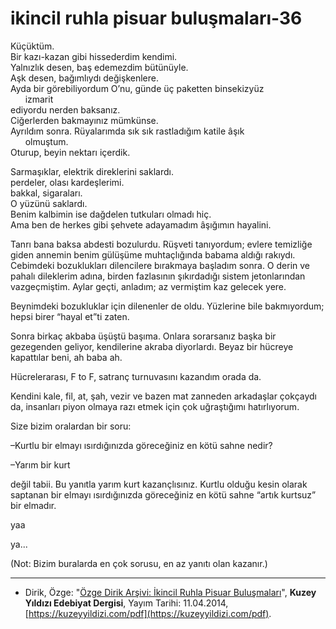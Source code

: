 # ikincil ruhla pisuar buluşmaları-36

Küçüktüm.  
Bir kazı-kazan gibi hissederdim kendimi.  
Yalnızlık desen, baş edemezdim bütünüyle.  
Aşk desen, bağımlıydı değişkenlere.  
Ayda bir görebiliyordum O’nu, günde üç paketten binsekizyüz  
&nbsp;&nbsp;&nbsp;&nbsp;&nbsp;&nbsp;izmarit  
ediyordu nerden baksanız.  
Ciğerlerden bakmayınız mümkünse.  
Ayrıldım sonra. Rüyalarımda sık sık rastladığım katile âşık  
&nbsp;&nbsp;&nbsp;&nbsp;&nbsp;&nbsp;olmuştum.  
Oturup, beyin nektarı içerdik.

Sarmaşıklar, elektrik direklerini saklardı.  
perdeler, olası kardeşlerimi.  
bakkal, sigaraları.  
O yüzünü saklardı.  
Benim kalbimin ise dağdelen tutkuları olmadı hiç.  
Ama ben de herkes gibi şehvete adayamadım âşığımın hayalini.

Tanrı bana baksa abdesti bozulurdu. Rüşveti tanıyordum; evlere
temizliğe giden annemin benim gülüşüme muhtaçlığında babama
aldığı rakıydı. Cebimdeki bozuklukları dilencilere bırakmaya başladım sonra. O derin ve pahalı dileklerim adına, birden fazlasının
şıkırdadığı sistem jetonlarından vazgeçmiştim. Aylar geçti, anladım;
az vermiştim kaz gelecek yere.

Beynimdeki bozukluklar için dilenenler de oldu. Yüzlerine bile
bakmıyordum; hepsi birer “hayal et”ti zaten.

Sonra birkaç akbaba üşüştü başıma. Onlara sorarsanız başka bir
gezegenden geliyor, kendilerine akraba diyorlardı. Beyaz bir hücreye
kapattılar beni, ah baba ah.

Hücrelerarası, F to F, satranç turnuvasını kazandım orada da.

Kendini kale, fil, at, şah, vezir ve bazen mat zanneden arkadaşlar
çokçaydı da, insanları piyon olmaya razı etmek için çok uğraştığımı
hatırlıyorum.

Size bizim oralardan bir soru:

–Kurtlu bir elmayı ısırdığınızda göreceğiniz en kötü sahne nedir?

–Yarım bir kurt

değil tabii. Bu yanıtla yarım kurt kazançlısınız. Kurtlu olduğu kesin
olarak saptanan bir elmayı ısırdığınızda göreceğiniz en kötü sahne
“artık kurtsuz” bir elmadır.

yaa

ya...

(Not: Bizim buralarda en çok sorusu, en az yanıtı olan kazanır.)

---
- Dirik, Özge: "[Özge Dirik Arşivi: İkincil Ruhla Pisuar Buluşmaları](https://kuzeyyildizi.com/files/ozgedirik-pisuar.pdf)", **Kuzey Yıldızı Edebiyat Dergisi**, Yayım Tarihi: 11.04.2014, [https://kuzeyyildizi.com/pdf](https://kuzeyyildizi.com/pdf).
